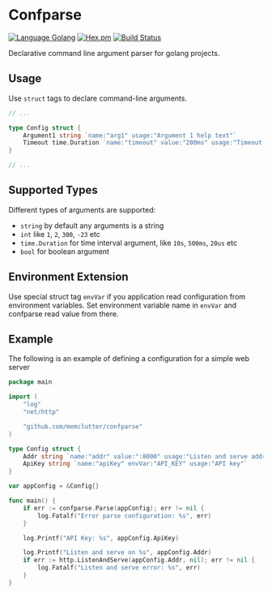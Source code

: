 # Confparse

[![Language Golang](https://img.shields.io/badge/language-golang-blue.svg)](https://img.shields.io/badge/language-golang-blue.svg)
[![Hex.pm](https://img.shields.io/hexpm/l/plug.svg)](https://github.com/memclutter/confparse)
[![Build Status](https://travis-ci.com/memclutter/confparse.svg?branch=master)](https://travis-ci.com/memclutter/confparse)

Declarative command line argument parser for golang projects. 

## Usage

Use `struct` tags to declare command-line arguments. 

```go
// ...

type Config struct {
	Argument1 string `name:"arg1" usage:"Argument 1 help text"`
	Timeout time.Duration `name:"timeout" value:"200ms" usage:"Timeout argument"`
}

// ...
```

## Supported Types

Different types of arguments are supported:

- `string` by default any arguments is a string
- `int` like `1`, `2`, `300`, `-23` etc
- `time.Duration` for time interval argument, like `10s`, `500ms`, `20us` etc
- `bool` for boolean argument

## Environment Extension

Use special struct tag `envVar` if you application read configuration from environment variables. 
Set environment variable name in `envVar` and confparse read value from there.

## Example

The following is an example of defining a configuration for a simple web server

```go
package main

import (
	"log"
	"net/http"

	"github.com/memclutter/confparse"
)

type Config struct {
	Addr string `name:"addr" value:":8000" usage:"Listen and serve address"`
	ApiKey string `name:"apiKey" envVar:"API_KEY" usage:"API key"`
}

var appConfig = &Config{}

func main() {
	if err := confparse.Parse(appConfig); err != nil {
		log.Fatalf("Error parse configuration: %s", err)
	}

    log.Printf("API Key: %s", appConfig.ApiKey)

	log.Printf("Listen and serve on %s", appConfig.Addr)
	if err := http.ListenAndServe(appConfig.Addr, nil); err != nil {
		log.Fatalf("Listen and serve error: %s", err)
	}
}

```

